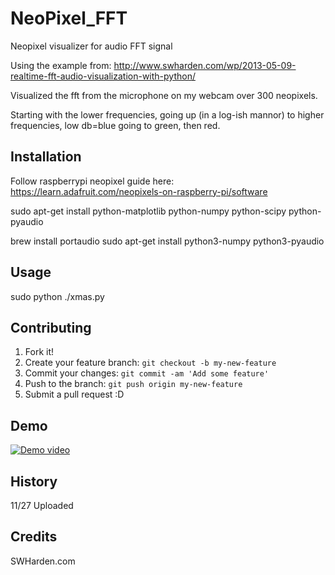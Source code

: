 # NeoPixel_FFT

Neopixel visualizer for audio FFT signal

Using the example from: http://www.swharden.com/wp/2013-05-09-realtime-fft-audio-visualization-with-python/

Visualized the fft from the microphone on my webcam over 300 neopixels.

Starting with the lower frequencies, going up (in a log-ish mannor) to higher frequencies, low db=blue going to green, then red.

## Installation

Follow raspberrypi neopixel guide here: https://learn.adafruit.com/neopixels-on-raspberry-pi/software

  sudo apt-get install python-matplotlib python-numpy python-scipy python-pyaudio
  
  brew install portaudio
  sudo apt-get install python3-numpy python3-pyaudio

## Usage

sudo python ./xmas.py

## Contributing

1.  Fork it!
2.  Create your feature branch: `git checkout -b my-new-feature`
3.  Commit your changes: `git commit -am 'Add some feature'`
4.  Push to the branch: `git push origin my-new-feature`
5.  Submit a pull request :D

## Demo

[![Demo video](https://img.youtube.com/vi/PyBxUqtKxwA/0.jpg)](https://www.youtube.com/watch?v=PyBxUqtKxwA)

## History

11/27 Uploaded

## Credits

SWHarden.com
